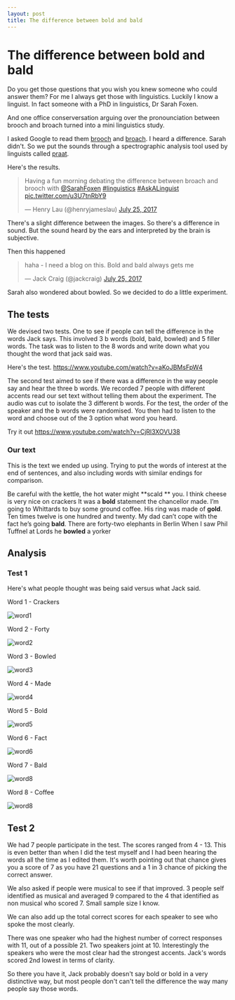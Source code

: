 ```yaml
---
layout: post
title: The difference between bold and bald
---
```


# The difference between bold and bald   

Do you get those questions that you wish you knew someone who could answer them? For me I always get those with linguistics. Luckily I know a linguist. In fact someone with a PhD in linguistics, Dr Sarah Foxen. 

And one office conserversation arguing over the pronounciation between brooch and broach turned into a mini linguistics study. 

I asked Google to read them [brooch](http://ssl.gstatic.com/dictionary/static/sounds/20160317/brooch--_gb_1.mp3) and [broach](http://ssl.gstatic.com/dictionary/static/sounds/20160317/broach--_gb_1.mp3). I heard a difference. Sarah didn't. So we put the sounds through a spectrographic analysis tool used by linguists called [praat](http://www.fon.hum.uva.nl/praat/). 

Here's the results. 
<blockquote class="twitter-tweet" data-lang="en"><p lang="en" dir="ltr">Having a fun morning debating the difference between broach and brooch with <a href="https://twitter.com/SarahFoxen?ref_src=twsrc%5Etfw">@SarahFoxen</a> <a href="https://twitter.com/hashtag/linguistics?src=hash&amp;ref_src=twsrc%5Etfw">#linguistics</a> <a href="https://twitter.com/hashtag/AskALinguist?src=hash&amp;ref_src=twsrc%5Etfw">#AskALinguist</a> <a href="https://t.co/u3U7tnRbY9">pic.twitter.com/u3U7tnRbY9</a></p>&mdash; Henry Lau (@henryjameslau) <a href="https://twitter.com/henryjameslau/status/889769220057313280?ref_src=twsrc%5Etfw">July 25, 2017</a></blockquote>
<script async src="//platform.twitter.com/widgets.js" charset="utf-8"></script>

There's a slight difference between the images. So there's a difference in sound. But the sound heard by the ears and interpreted by the brain is subjective. 

Then this happened
<blockquote class="twitter-tweet" data-conversation="none" data-lang="en"><p lang="en" dir="ltr">haha - I need a blog on this. Bold and bald always gets me</p>&mdash; Jack Craig (@jackcraig) <a href="https://twitter.com/jackcraig/status/889771804914581504?ref_src=twsrc%5Etfw">July 25, 2017</a></blockquote>
<script async src="//platform.twitter.com/widgets.js" charset="utf-8"></script>

Sarah also wondered about bowled. So we decided to do a little experiment. 

## The tests

We devised two tests. One to see if people can tell the difference in the words Jack says. This involved 3 b words (bold, bald, bowled) and 5 filler words. The task was to listen to the 8 words and write down what you thought the word that jack said was. 

Here's the test.
https://www.youtube.com/watch?v=aKoJBMsFpW4

The second test aimed to see if there was a difference in the way people say and hear the three b words. We recorded 7 people with different accents read our set text without telling them about the experiment. The audio was cut to isolate the 3 different b words. For the test, the order of the speaker and the b words were randomised. You then had to listen to the word and choose out of the 3 option what word you heard.

Try it out 
https://www.youtube.com/watch?v=CjRl3XOVU38

### Our text

This is the text we ended up using. Trying to put the words of interest at the end of sentences, and also including words with similar endings for comparison. 

Be careful with the kettle, the hot water might **scald ** you.
I think cheese is very nice on crackers
It was a **bold** statement the chancellor made.
I’m going to Whittards to buy some ground coffee.
His ring was made of **gold**.
Ten times twelve is one hundred and twenty.
My dad can’t cope with the fact he’s going **bald**.
There are forty-two elephants in Berlin
When I saw Phil Tuffnel at Lords he **bowled** a yorker

## Analysis
### Test 1
Here's what people thought was being said versus what Jack said.

Word 1 - Crackers

![word1](D:\Github\henryjameslau.github.io\_media\word1.png)

Word 2 - Forty

![word2](D:\Github\henryjameslau.github.io\_media\word2.png)

Word 3 - Bowled

![word3](D:\Github\henryjameslau.github.io\_media\word3.png)

Word 4 - Made

![word4](D:\Github\henryjameslau.github.io\_media\word4.png)

Word 5 - Bold

![word5](D:\Github\henryjameslau.github.io\_media\word5.png)

Word 6 - Fact

![word6](D:\Github\henryjameslau.github.io\_media\word6.png)

Word 7 - Bald

![word8](D:\Github\henryjameslau.github.io\_media\word7.png)

Word 8 - Coffee

![word8](D:\Github\henryjameslau.github.io\_media\word8.png)

## Test 2
We had 7 people participate in the test. The scores ranged from 4 - 13. This is even better than when I did the test myself and I had been hearing the words all the time as I edited them. It's worth pointing out that chance gives you a score of 7 as you have 21 questions and a 1 in 3 chance of picking the correct answer. 

We also asked if people were musical to see if that improved. 3 people self identified as musical and averaged 9 compared to the 4 that identified as non musical who scored 7. Small sample size I know. 

We can also add up the total correct scores for each speaker to see who spoke the most clearly.

There was one speaker who had the highest number of correct responses with 11, out of a possible 21. 
Two speakers joint at 10. Interestingly the speakers who were the most clear had the strongest accents. Jack's words scored 2nd lowest in terms of clarity. 

So there you have it, Jack probably doesn't say bold or bold in a very distinctive way, but most people don't can't tell the difference the way many people say those words. 
